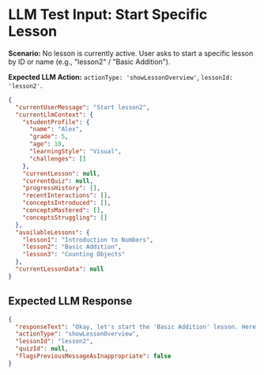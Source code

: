 # LLM Test Input: Start Specific Lesson

**Scenario:** No lesson is currently active. User asks to start a specific lesson by ID or name (e.g., "lesson2" / "Basic Addition").

**Expected LLM Action:** `actionType: 'showLessonOverview'`, `lessonId: 'lesson2'`.

```json
{
  "currentUserMessage": "Start lesson2",
  "currentLlmContext": {
    "studentProfile": {
      "name": "Alex",
      "grade": 5,
      "age": 10,
      "learningStyle": "Visual",
      "challenges": []
    },
    "currentLesson": null,
    "currentQuiz": null,
    "progressHistory": [],
    "recentInteractions": [],
    "conceptsIntroduced": [],
    "conceptsMastered": [],
    "conceptsStruggling": []
  },
  "availableLessons": {
    "lesson1": "Introduction to Numbers",
    "lesson2": "Basic Addition",
    "lesson3": "Counting Objects"
  },
  "currentLessonData": null
}
```

## Expected LLM Response

```json
{
  "responseText": "Okay, let's start the 'Basic Addition' lesson. Here's the overview.",
  "actionType": "showLessonOverview",
  "lessonId": "lesson2",
  "quizId": null,
  "flagsPreviousMessageAsInappropriate": false
}
```